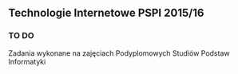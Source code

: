 ## Technologie Internetowe PSPI 2015/16

### TO DO

Zadania wykonane na zajęciach Podyplomowych Studiów Podstaw Informatyki
